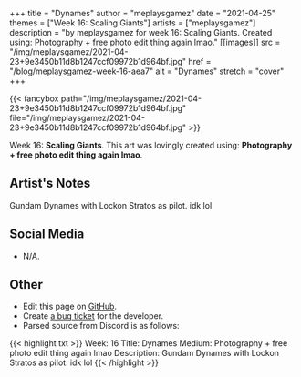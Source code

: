 +++
title =       "Dynames"
author =      "meplaysgamez"
date =        "2021-04-25"
themes =      ["Week 16: Scaling Giants"]
artists =     ["meplaysgamez"]
description = "by meplaysgamez for week 16: Scaling Giants. Created using: Photography + free photo edit thing again lmao."
[[images]]
              src = "/img/meplaysgamez/2021-04-23+9e3450b11d8b1247ccf09972b1d964bf.jpg"
              href = "/blog/meplaysgamez-week-16-aea7"
              alt = "Dynames"
              stretch = "cover"
+++


{{< fancybox path="/img/meplaysgamez/2021-04-23+9e3450b11d8b1247ccf09972b1d964bf.jpg" file="/img/meplaysgamez/2021-04-23+9e3450b11d8b1247ccf09972b1d964bf.jpg" >}}


Week 16: **Scaling Giants**. This art was lovingly created using: **Photography + free photo edit thing again lmao**.

## Artist's Notes

Gundam Dynames with Lockon Stratos as pilot. idk lol

## Social Media

- N/A.

## Other

- Edit this page on [GitHub](https://github.com/teaminkling/web-refresh/edit/main/blog/content/blog/meplaysgamez-week-16-aea7.md).
- Create [a bug ticket](https://github.com/teaminkling/web-refresh/issues/new?assignees=&labels=bug&template=problem-report.md&title=) for the developer.
- Parsed source from Discord is as follows:

{{< highlight txt >}}
Week: 16
Title: Dynames
Medium: Photography + free photo edit thing again lmao
Description: Gundam Dynames with Lockon Stratos as pilot. idk lol
{{< /highlight >}}